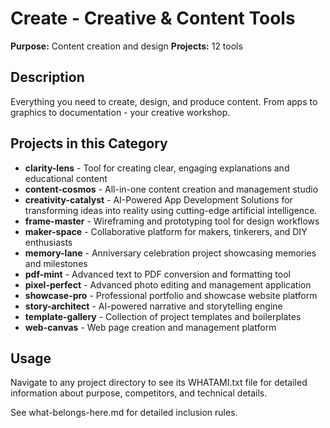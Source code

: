 # Create - Creative & Content Tools

**Purpose:** Content creation and design
**Projects:** 12 tools

## Description
Everything you need to create, design, and produce content. From apps to graphics to documentation - your creative workshop.

## Projects in this Category
- **clarity-lens** - Tool for creating clear, engaging explanations and educational content
- **content-cosmos** - All-in-one content creation and management studio
- **creativity-catalyst** - AI-Powered App Development Solutions for transforming ideas into reality using cutting-edge artificial intelligence.
- **frame-master** - Wireframing and prototyping tool for design workflows
- **maker-space** - Collaborative platform for makers, tinkerers, and DIY enthusiasts
- **memory-lane** - Anniversary celebration project showcasing memories and milestones
- **pdf-mint** - Advanced text to PDF conversion and formatting tool
- **pixel-perfect** - Advanced photo editing and management application
- **showcase-pro** - Professional portfolio and showcase website platform
- **story-architect** - AI-powered narrative and storytelling engine
- **template-gallery** - Collection of project templates and boilerplates
- **web-canvas** - Web page creation and management platform
## Usage
Navigate to any project directory to see its WHATAMI.txt file for detailed information about purpose, competitors, and technical details.

See what-belongs-here.md for detailed inclusion rules.
